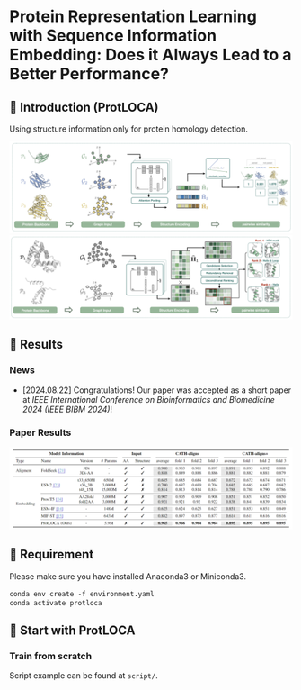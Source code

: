 # Protein Representation Learning with Sequence Information Embedding: Does it Always Lead to a Better Performance?

## 🚀 Introduction (ProtLOCA)

Using structure information only for protein homology detection.

<img src="img/fig1.png" alt="fig1">

<img src="img/fig2.png" alt="fig2">

## 📑 Results

### News

- [2024.08.22] Congratulations! Our paper was accepted as a short paper at *IEEE International Conference on Bioinformatics and Biomedicine 2024 (IEEE BIBM 2024)*!

### Paper Results

<img src="img/result.png" alt="result">

## 🛫 Requirement

Please make sure you have installed Anaconda3 or Miniconda3.

```shell
conda env create -f environment.yaml
conda activate protloca
```

## 🧬 Start with ProtLOCA

### Train from scratch

Script example can be found at `script/`.
